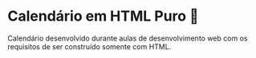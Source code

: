 # Calendário em HTML Puro :calendar:

Calendário desenvolvido durante aulas de desenvolvimento web com os requisitos de ser construído somente com HTML.